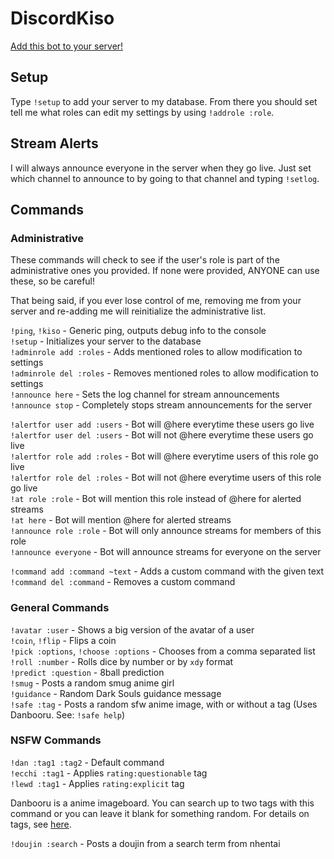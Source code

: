 # DiscordKiso

[Add this bot to your server!](https://discordapp.com/oauth2/authorize?&client_id=338421678579122186&scope=bot&permissions=0)

## Setup

Type `!setup` to add your server to my database. From there you should set tell me what roles can edit my settings by using `!addrole :role`.

## Stream Alerts

I will always announce everyone in the server when they go live. Just set which channel to announce to by going to that channel and typing `!setlog`.

## Commands

### Administrative

These commands will check to see if the user's role is part of the administrative ones you provided. If none were provided, ANYONE can use these, so be careful!

That being said, if you ever lose control of me, removing me from your server and re-adding me will reinitialize the administrative list.

`!ping`, `!kiso` - Generic ping, outputs debug info to the console  
`!setup` - Initializes your server to the database  
`!adminrole add :roles` - Adds mentioned roles to allow modification to settings  
`!adminrole del :roles` - Removes mentioned roles to allow modification to settings  
`!announce here` - Sets the log channel for stream announcements  
`!announce stop` - Completely stops stream announcements for the server  
  
`!alertfor user add :users` - Bot will @here everytime these users go live  
`!alertfor user del :users` - Bot will not @here everytime these users go live  
`!alertfor role add :roles` - Bot will @here everytime users of this role go live  
`!alertfor role del :roles` - Bot will not @here everytime users of this role go  live  
`!at role :role` - Bot will mention this role instead of @here for alerted streams  
`!at here` - Bot will mention @here for alerted streams  
`!announce role :role` - Bot will only announce streams for members of this role  
`!announce everyone` - Bot will announce streams for everyone on the server  

`!command add :command ~text` - Adds a custom command with the given text  
`!command del :command` - Removes a custom command  

### General Commands

`!avatar :user` - Shows a big version of the avatar of a user  
`!coin`, `!flip` - Flips a coin  
`!pick :options`, `!choose :options` - Chooses from a comma separated list  
`!roll :number` - Rolls dice by number or by `xdy` format  
`!predict :question` - 8ball prediction  
`!smug` - Posts a random smug anime girl  
`!guidance` - Random Dark Souls guidance message  
`!safe :tag` - Posts a random sfw anime image, with or without a tag (Uses Danbooru. See: `!safe help`)

### NSFW Commands

`!dan :tag1 :tag2` - Default command  
`!ecchi :tag1` - Applies `rating:questionable` tag  
`!lewd :tag1` - Applies `rating:explicit` tag  

Danbooru is a anime imageboard. You can search up to two tags with this command or you can leave it blank for something random. For details on tags, see [here](https://danbooru.donmai.us/wiki_pages/43037).

`!doujin :search` - Posts a doujin from a search term from nhentai
